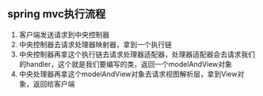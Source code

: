 ## spring mvc执行流程

1. 客户端发送请求到中央控制器
2. 中央控制器去请求处理器映射器，拿到一个执行链
3. 中央控制器再拿这个执行链去请求处理器适配器，处理器适配器会去请求我们的handler，这个就是我们要编写的类，返回一个modelAndView对象
4. 中央处理器再拿这个modelAndView对象去请求视图解析层，拿到View对象，返回给客户端